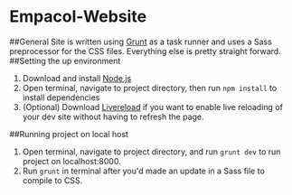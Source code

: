# Empacol-Website
##General
Site is written using [Grunt](http://gruntjs.com/) as a task runner and uses a Sass preprocessor for the CSS files. Everything else is pretty straight forward. 
##Setting the up environment
1. Download and install [Node.js](http://nodejs.org/)
2. Open terminal, navigate to project directory, then run `npm install` to install dependencies
3. (Optional) Download [Livereload](https://chrome.google.com/webstore/detail/livereload/jnihajbhpnppcggbcgedagnkighmdlei?hl=en) if you want to enable live reloading of your dev site without having to refresh the page.

##Running project on local host
1. Open terminal, navigate to project directory, and run `grunt dev` to run project on localhost:8000.
2. Run `grunt` in terminal after you'd made an update in a Sass file to compile to CSS.
